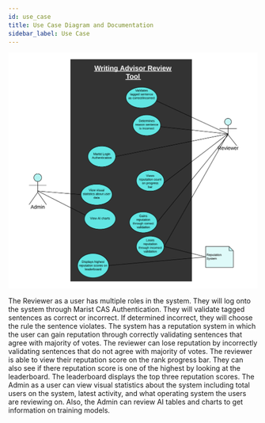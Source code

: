 ```yaml
---
id: use_case
title: Use Case Diagram and Documentation
sidebar_label: Use Case
---
```


![Use Case](./assets/Capping_Use_Case_Diagram.png)

The Reviewer as a user has multiple roles in the system. They will log onto the system through Marist CAS Authentication. They will validate tagged sentences as correct or incorrect. If determined incorrect, they will choose the rule the sentence violates. The system has a reputation system in which the user can gain reputation through correctly validating sentences that agree with majority of votes.  The reviewer can lose reputation by incorrectly validating sentences that do not agree with majority of votes. The reviewer is able to view their reputation score on the rank progress bar. They can also see if there reputation score is one of the highest by looking at the leaderboard. The leaderboard displays the top three reputation scores. The Admin as a user can view visual statistics about the system including total users on the system, latest activity, and what operating system the users are reviewing on. Also, the Admin can review AI tables and charts to get information on training models.  